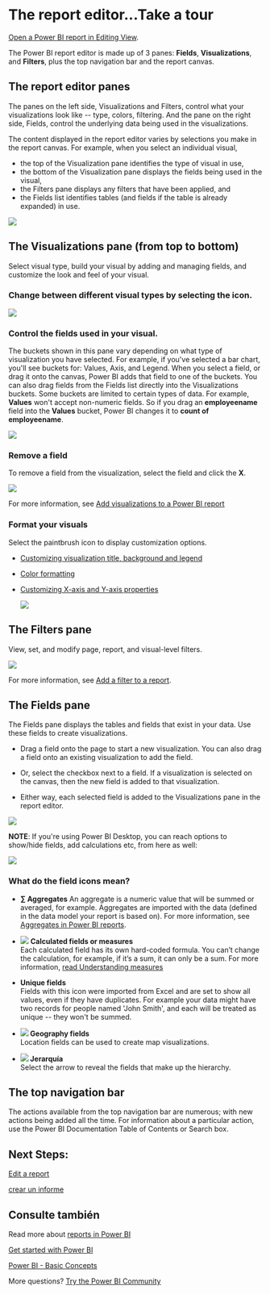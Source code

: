 <properties
   pageTitle="The report editor...Take a tour"
   description="The report editor...Take a tour."
   services="powerbi"
   documentationCenter=""
   authors="mihart"
   manager="mblythe"
   backup=""
   editor=""
   tags=""
   qualityFocus="no"
   qualityDate=""/>

<tags
   ms.service="powerbi"
   ms.devlang="NA"
   ms.topic="article"
   ms.tgt_pltfrm="NA"
   ms.workload="powerbi"
   ms.date="09/21/2016"
   ms.author="mihart"/>
# The report editor...Take a tour

<bpt id="p1">[</bpt>Open a Power BI report in Editing View<ept id="p1">](powerbi-service-go-from-reading-view-to-editing-view.md)</ept>.

The Power BI report editor is made up of 3 panes:  <bpt id="p1">**</bpt>Fields<ept id="p1">**</ept>, <bpt id="p2">**</bpt>Visualizations<ept id="p2">**</ept>, and <bpt id="p3">**</bpt>Filters<ept id="p3">**</ept>, plus the top navigation bar and the report canvas.  

## The report editor panes

The panes on the left side, Visualizations and Filters, control what your visualizations look like -- type, colors, filtering.  And the pane on the right side, Fields, control the underlying data being used in the visualizations. 

The content displayed in the report editor varies by selections you make in the report canvas.  For example, when you select an individual visual, 

-   the top of the Visualization pane identifies the type of visual in use, 
-   the bottom of the Visualization pane displays the fields being used in the visual,
-   the Filters pane displays any filters that have been applied, and
-   the Fields list identifies tables (and fields if the table is already expanded) in use.

![](media/powerbi-service-the-report-editor-take-a-tour/PBI_report_canvas.png)

## The Visualizations pane (from top to bottom)

Select visual type, build your visual by adding and managing fields, and customize the look and feel of your visual.

### Change between different visual types by selecting the icon.

![](media/powerbi-service-the-report-editor-take-a-tour/selectViz.png)

### Control the fields used in your visual.

The buckets shown in this pane vary depending on what type of visualization you have selected.  For example, if you've selected a bar chart, you'll see buckets for: Values, Axis, and Legend. When you select a field, or drag it onto the canvas, Power BI adds that field to one of the buckets.  You can also drag fields from the Fields list directly into the Visualizations buckets.  Some buckets are limited to certain types of data.  For example, <bpt id="p1">**</bpt>Values<ept id="p1">**</ept> won't accept non-numeric fields. So if you drag an <bpt id="p1">**</bpt>employeename<ept id="p1">**</ept> field into the <bpt id="p2">**</bpt>Values<ept id="p2">**</ept> bucket, Power BI changes it to <bpt id="p3">**</bpt>count of employeename<ept id="p3">**</ept>.

![](media/powerbi-service-the-report-editor-take-a-tour/power-bi-field-list.png)

### Remove a field

To remove a field from the visualization, select the field and click the <bpt id="p1">**</bpt>X<ept id="p1">**</ept>.

![](media/powerbi-service-the-report-editor-take-a-tour/deleteField.png)

For more information, see <bpt id="p1">[</bpt>Add visualizations to a Power BI report<ept id="p1">](powerbi-service-add-visualizations-to-a-report-i.md)</ept>

### Format your visuals

Select the paintbrush icon to display customization options. 

-   [Customizing  visualization title, background and legend](powerbi-service-tutorial-customize-visualization-title-background-and-legend.md)
-   [Color formatting](powerbi-service-getting-started-with-color-formatting-and-axis-properties.md)
-   [Customizing X-axis and Y-axis properties](powerbi-service-tutorial-customize-x-axis-and-y-axis-properties.md)

    ![](media/powerbi-service-the-report-editor-take-a-tour/power-bi-formatting.png)

## The Filters pane

View, set, and modify page, report, and visual-level filters.

![](media/powerbi-service-the-report-editor-take-a-tour/power-bi-filter-pane.png)

For more information, see <bpt id="p1">[</bpt>Add a filter to a report<ept id="p1">](powerbi-service-add-a-filter-to-a-report.md)</ept>.

## The Fields pane 

The Fields pane displays the tables and fields that exist in your data.  Use these fields to create visualizations.

-   Drag a field onto the page to start a new visualization.  You can also drag a field onto an existing visualization to add the field.

-   Or, select the checkbox next to a field.  If a visualization is selected on the canvas, then the new field is added to that visualization.

-   Either way, each selected field is added to the Visualizations pane in the report editor.

![](media/powerbi-service-the-report-editor-take-a-tour/reportFields.png)

<bpt id="p1">**</bpt>NOTE<ept id="p1">**</ept>: If you're using Power BI Desktop, you can reach options to show/hide fields, add calculations etc, from here as well:

![](media/powerbi-service-the-report-editor-take-a-tour/reportFieldsDesigner.png)

### What do the field icons mean?

- <bpt id="p1">**</bpt>∑ Aggregates<ept id="p1">**</ept> An aggregate is a numeric value that will be summed or averaged, for example. Aggregates are imported with the data (defined in the data model your report is based on).
  For more information, see <bpt id="p1">[</bpt>Aggregates in Power BI reports<ept id="p1">](powerbi-service-aggregates.md)</ept>.

-  ![](media/powerbi-service-the-report-editor-take-a-tour/PBI_calculated_icon.png) **Calculated fields or measures**  
    Each calculated field has its own hard-coded formula. You can’t change the calculation, for example, if it’s a sum, it can only be a sum. For more information, <bpt id="p1">[</bpt>read Understanding measures<ept id="p1">](powerbi-desktop-measures.md)</ept>

-  **Unique fields**  
    Fields with this icon were imported from Excel and are set to show all values, even if they have duplicates. For example your data might have two records for people named 'John Smith', and each will be treated as unique -- they won't be summed.  

-  **![](media/powerbi-service-the-report-editor-take-a-tour/PBI_geo_icon.png) Geography fields**  
    Location fields can be used to create map visualizations. 

-  **![](media/powerbi-service-the-report-editor-take-a-tour/power-bi-hierarchy-icon.png) Jerarquía**  
    Select the arrow to reveal the fields that make up the hierarchy. 

## The top navigation bar
The actions available from the top navigation bar are numerous; with new actions being added all the time. For information about a particular action, use the Power BI Documentation Table of Contents or Search box.


## Next Steps:

[Edit a report](powerbi-service-interact-with-a-report-in-editing-view.md)

[crear un informe](powerbi-service-create-a-new-report.md)


## Consulte también

Read more about <bpt id="p1">[</bpt>reports in Power BI<ept id="p1">](powerbi-service-reports.md)</ept>

[Get started with Power BI](powerbi-service-get-started.md)

[Power BI - Basic Concepts](powerbi-service-basic-concepts.md)﻿

More questions? [Try the Power BI Community](http://community.powerbi.com/)
